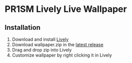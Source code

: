 # PR1SM Lively Live Wallpaper

## Installation

1. Download and install [Lively](https://rocksdanister.github.io/lively/)
2. Download wallpaper.zip in the [latest release](https://github.com/prsm/pr1sm-live-wallpaper/releases)
3. Drag and drop zip into Lively
4. Customize wallpaper by right clicking it in Lively
